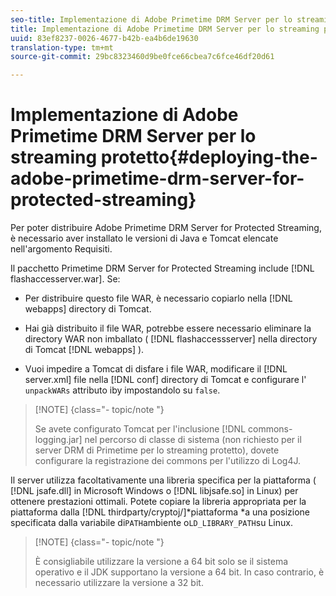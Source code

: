 ```yaml
---
seo-title: Implementazione di Adobe Primetime DRM Server per lo streaming protetto
title: Implementazione di Adobe Primetime DRM Server per lo streaming protetto
uuid: 83ef8237-0026-4677-b42b-ea4b6de19630
translation-type: tm+mt
source-git-commit: 29bc8323460d9be0fce66cbea7c6fce46df20d61

---
```



# Implementazione di Adobe Primetime DRM Server per lo streaming protetto{#deploying-the-adobe-primetime-drm-server-for-protected-streaming}

Per poter distribuire Adobe Primetime DRM Server for Protected Streaming, è necessario aver installato le versioni di Java e Tomcat elencate nell&#39;argomento Requisiti.

Il pacchetto Primetime DRM Server for Protected Streaming include [!DNL flashaccesserver.war]. Se:

* Per distribuire questo file WAR, è necessario copiarlo nella [!DNL webapps] directory di Tomcat.
* Hai già distribuito il file WAR, potrebbe essere necessario eliminare la directory WAR non imballato ( [!DNL flashaccessserver] nella directory di Tomcat [!DNL webapps] ).

* Vuoi impedire a Tomcat di disfare i file WAR, modificare il [!DNL server.xml] file nella [!DNL conf] directory di Tomcat e configurare l&#39; `unpackWARs` attributo iby impostandolo su `false`.

>[!NOTE] {class=&quot;- topic/note &quot;}
>
>Se avete configurato Tomcat per l&#39;inclusione [!DNL commons-logging.jar] nel percorso di classe di sistema (non richiesto per il server DRM di Primetime per lo streaming protetto), dovete configurare la registrazione dei commons per l&#39;utilizzo di Log4J.

Il server utilizza facoltativamente una libreria specifica per la piattaforma ( [!DNL jsafe.dll] in Microsoft Windows o [!DNL libjsafe.so] in Linux) per ottenere prestazioni ottimali. Potete copiare la libreria appropriata per la piattaforma dalla [!DNL thirdparty/cryptoj/]*piattaforma *a una posizione specificata dalla variabile di`PATH`ambiente o`LD_LIBRARY_PATH`su Linux.

>[!NOTE] {class=&quot;- topic/note &quot;}
>
>È consigliabile utilizzare la versione a 64 bit solo se il sistema operativo e il JDK supportano la versione a 64 bit. In caso contrario, è necessario utilizzare la versione a 32 bit.

